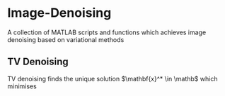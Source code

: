 # Image-Denoising
A collection of MATLAB scripts and functions which achieves image denoising based on variational methods

## TV Denoising
TV denoising finds the unique solution $\mathbf{x}^* \in \mathb$ which minimises
$$$$
<!--stackedit_data:
eyJoaXN0b3J5IjpbLTEzMTgzODc2MDEsLTE3NTc4NTkwOTAsLT
I0NjYxNzc4Ml19
-->